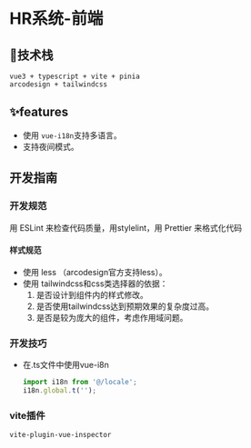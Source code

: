 # HR系统-前端

## 🚀技术栈

```
vue3 + typescript + vite + pinia
arcodesign + tailwindcss
```

## ✨features

- 使用 `vue-i18n`支持多语言。
- 支持夜间模式。

## 开发指南

### 开发规范

用 ESLint 来检查代码质量，用stylelint，用 Prettier 来格式化代码

#### 样式规范

- 使用 less （arcodesign官方支持less）。
- 使用 tailwindcss和css类选择器的依据：
  1. 是否设计到组件内的样式修改。
  2. 是否使用tailwindcss达到预期效果的复杂度过高。
  3. 是否是较为庞大的组件，考虑作用域问题。

### 开发技巧

- 在.ts文件中使用vue-i8n
  ```typescript
  import i18n from '@/locale';
  i18n.global.t('');
  ```

### vite插件

`vite-plugin-vue-inspector`
